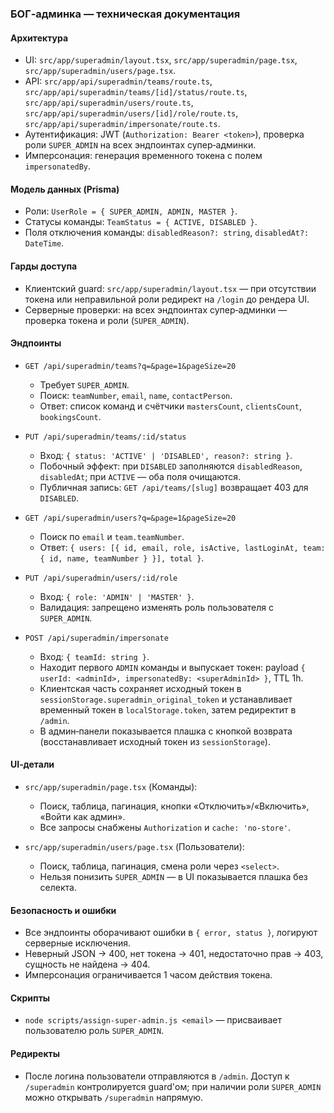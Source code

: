 ### БОГ‑админка — техническая документация

#### Архитектура
- UI: `src/app/superadmin/layout.tsx`, `src/app/superadmin/page.tsx`, `src/app/superadmin/users/page.tsx`.
- API: `src/app/api/superadmin/teams/route.ts`, `src/app/api/superadmin/teams/[id]/status/route.ts`, `src/app/api/superadmin/users/route.ts`, `src/app/api/superadmin/users/[id]/role/route.ts`, `src/app/api/superadmin/impersonate/route.ts`.
- Аутентификация: JWT (`Authorization: Bearer <token>`), проверка роли `SUPER_ADMIN` на всех эндпоинтах супер‑админки.
- Имперсонация: генерация временного токена с полем `impersonatedBy`.

#### Модель данных (Prisma)
- Роли: `UserRole = { SUPER_ADMIN, ADMIN, MASTER }`.
- Статусы команды: `TeamStatus = { ACTIVE, DISABLED }`.
- Поля отключения команды: `disabledReason?: string`, `disabledAt?: DateTime`.

#### Гарды доступа
- Клиентский guard: `src/app/superadmin/layout.tsx` — при отсутствии токена или неправильной роли редирект на `/login` до рендера UI.
- Серверные проверки: на всех эндпоинтах супер‑админки — проверка токена и роли (`SUPER_ADMIN`).

#### Эндпоинты
- `GET /api/superadmin/teams?q=&page=1&pageSize=20`
  - Требует `SUPER_ADMIN`.
  - Поиск: `teamNumber`, `email`, `name`, `contactPerson`.
  - Ответ: список команд и счётчики `mastersCount`, `clientsCount`, `bookingsCount`.

- `PUT /api/superadmin/teams/:id/status`
  - Вход: `{ status: 'ACTIVE' | 'DISABLED', reason?: string }`.
  - Побочный эффект: при `DISABLED` заполняются `disabledReason`, `disabledAt`; при `ACTIVE` — оба поля очищаются.
  - Публичная запись: `GET /api/teams/[slug]` возвращает 403 для `DISABLED`.

- `GET /api/superadmin/users?q=&page=1&pageSize=20`
  - Поиск по `email` и `team.teamNumber`.
  - Ответ: `{ users: [{ id, email, role, isActive, lastLoginAt, team: { id, name, teamNumber } }], total }`.

- `PUT /api/superadmin/users/:id/role`
  - Вход: `{ role: 'ADMIN' | 'MASTER' }`.
  - Валидация: запрещено изменять роль пользователя с `SUPER_ADMIN`.

- `POST /api/superadmin/impersonate`
  - Вход: `{ teamId: string }`.
  - Находит первого `ADMIN` команды и выпускает токен: payload `{ userId: <adminId>, impersonatedBy: <superAdminId> }`, TTL 1h.
  - Клиентская часть сохраняет исходный токен в `sessionStorage.superadmin_original_token` и устанавливает временный токен в `localStorage.token`, затем редиректит в `/admin`.
  - В админ‑панели показывается плашка с кнопкой возврата (восстанавливает исходный токен из `sessionStorage`).

#### UI‑детали
- `src/app/superadmin/page.tsx` (Команды):
  - Поиск, таблица, пагинация, кнопки «Отключить»/«Включить», «Войти как админ».
  - Все запросы снабжены `Authorization` и `cache: 'no-store'`.

- `src/app/superadmin/users/page.tsx` (Пользователи):
  - Поиск, таблица, пагинация, смена роли через `<select>`.
  - Нельзя понизить `SUPER_ADMIN` — в UI показывается плашка без селекта.

#### Безопасность и ошибки
- Все эндпоинты оборачивают ошибки в `{ error, status }`, логируют серверные исключения.
- Неверный JSON → 400, нет токена → 401, недостаточно прав → 403, сущность не найдена → 404.
- Имперсонация ограничивается 1 часом действия токена.

#### Скрипты
- `node scripts/assign-super-admin.js <email>` — присваивает пользователю роль `SUPER_ADMIN`.

#### Редиректы
- После логина пользователи отправляются в `/admin`. Доступ к `/superadmin` контролируется guard'ом; при наличии роли `SUPER_ADMIN` можно открывать `/superadmin` напрямую.


